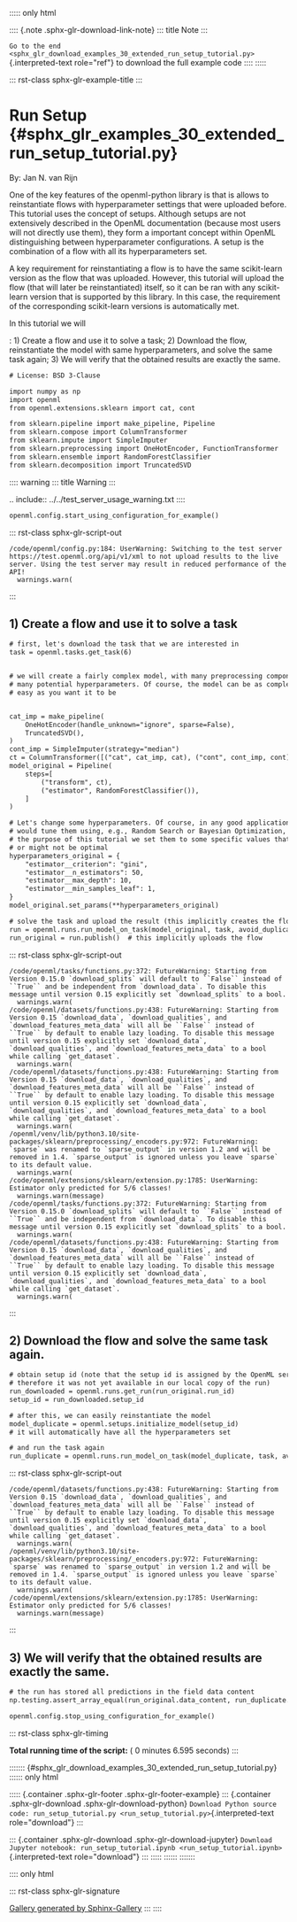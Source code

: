 ::::: only
html

:::: {.note .sphx-glr-download-link-note}
::: title
Note
:::

`Go to the end <sphx_glr_download_examples_30_extended_run_setup_tutorial.py>`{.interpreted-text
role="ref"} to download the full example code
::::
:::::

::: rst-class
sphx-glr-example-title
:::

# Run Setup {#sphx_glr_examples_30_extended_run_setup_tutorial.py}

By: Jan N. van Rijn

One of the key features of the openml-python library is that is allows
to reinstantiate flows with hyperparameter settings that were uploaded
before. This tutorial uses the concept of setups. Although setups are
not extensively described in the OpenML documentation (because most
users will not directly use them), they form a important concept within
OpenML distinguishing between hyperparameter configurations. A setup is
the combination of a flow with all its hyperparameters set.

A key requirement for reinstantiating a flow is to have the same
scikit-learn version as the flow that was uploaded. However, this
tutorial will upload the flow (that will later be reinstantiated)
itself, so it can be ran with any scikit-learn version that is supported
by this library. In this case, the requirement of the corresponding
scikit-learn versions is automatically met.

In this tutorial we will

:   1)  Create a flow and use it to solve a task;
    2)  Download the flow, reinstantiate the model with same
        hyperparameters, and solve the same task again;
    3)  We will verify that the obtained results are exactly the same.

``` default
# License: BSD 3-Clause

import numpy as np
import openml
from openml.extensions.sklearn import cat, cont

from sklearn.pipeline import make_pipeline, Pipeline
from sklearn.compose import ColumnTransformer
from sklearn.impute import SimpleImputer
from sklearn.preprocessing import OneHotEncoder, FunctionTransformer
from sklearn.ensemble import RandomForestClassifier
from sklearn.decomposition import TruncatedSVD
```

:::: warning
::: title
Warning
:::

.. include:: ../../test_server_usage_warning.txt
::::

``` default
openml.config.start_using_configuration_for_example()
```

::: rst-class
sphx-glr-script-out

``` none
/code/openml/config.py:184: UserWarning: Switching to the test server https://test.openml.org/api/v1/xml to not upload results to the live server. Using the test server may result in reduced performance of the API!
  warnings.warn(
```
:::

## 1) Create a flow and use it to solve a task

``` default
# first, let's download the task that we are interested in
task = openml.tasks.get_task(6)


# we will create a fairly complex model, with many preprocessing components and
# many potential hyperparameters. Of course, the model can be as complex and as
# easy as you want it to be


cat_imp = make_pipeline(
    OneHotEncoder(handle_unknown="ignore", sparse=False),
    TruncatedSVD(),
)
cont_imp = SimpleImputer(strategy="median")
ct = ColumnTransformer([("cat", cat_imp, cat), ("cont", cont_imp, cont)])
model_original = Pipeline(
    steps=[
        ("transform", ct),
        ("estimator", RandomForestClassifier()),
    ]
)

# Let's change some hyperparameters. Of course, in any good application we
# would tune them using, e.g., Random Search or Bayesian Optimization, but for
# the purpose of this tutorial we set them to some specific values that might
# or might not be optimal
hyperparameters_original = {
    "estimator__criterion": "gini",
    "estimator__n_estimators": 50,
    "estimator__max_depth": 10,
    "estimator__min_samples_leaf": 1,
}
model_original.set_params(**hyperparameters_original)

# solve the task and upload the result (this implicitly creates the flow)
run = openml.runs.run_model_on_task(model_original, task, avoid_duplicate_runs=False)
run_original = run.publish()  # this implicitly uploads the flow
```

::: rst-class
sphx-glr-script-out

``` none
/code/openml/tasks/functions.py:372: FutureWarning: Starting from Version 0.15.0 `download_splits` will default to ``False`` instead of ``True`` and be independent from `download_data`. To disable this message until version 0.15 explicitly set `download_splits` to a bool.
  warnings.warn(
/code/openml/datasets/functions.py:438: FutureWarning: Starting from Version 0.15 `download_data`, `download_qualities`, and `download_features_meta_data` will all be ``False`` instead of ``True`` by default to enable lazy loading. To disable this message until version 0.15 explicitly set `download_data`, `download_qualities`, and `download_features_meta_data` to a bool while calling `get_dataset`.
  warnings.warn(
/code/openml/datasets/functions.py:438: FutureWarning: Starting from Version 0.15 `download_data`, `download_qualities`, and `download_features_meta_data` will all be ``False`` instead of ``True`` by default to enable lazy loading. To disable this message until version 0.15 explicitly set `download_data`, `download_qualities`, and `download_features_meta_data` to a bool while calling `get_dataset`.
  warnings.warn(
/openml/venv/lib/python3.10/site-packages/sklearn/preprocessing/_encoders.py:972: FutureWarning: `sparse` was renamed to `sparse_output` in version 1.2 and will be removed in 1.4. `sparse_output` is ignored unless you leave `sparse` to its default value.
  warnings.warn(
/code/openml/extensions/sklearn/extension.py:1785: UserWarning: Estimator only predicted for 5/6 classes!
  warnings.warn(message)
/code/openml/tasks/functions.py:372: FutureWarning: Starting from Version 0.15.0 `download_splits` will default to ``False`` instead of ``True`` and be independent from `download_data`. To disable this message until version 0.15 explicitly set `download_splits` to a bool.
  warnings.warn(
/code/openml/datasets/functions.py:438: FutureWarning: Starting from Version 0.15 `download_data`, `download_qualities`, and `download_features_meta_data` will all be ``False`` instead of ``True`` by default to enable lazy loading. To disable this message until version 0.15 explicitly set `download_data`, `download_qualities`, and `download_features_meta_data` to a bool while calling `get_dataset`.
  warnings.warn(
```
:::

## 2) Download the flow and solve the same task again.

``` default
# obtain setup id (note that the setup id is assigned by the OpenML server -
# therefore it was not yet available in our local copy of the run)
run_downloaded = openml.runs.get_run(run_original.run_id)
setup_id = run_downloaded.setup_id

# after this, we can easily reinstantiate the model
model_duplicate = openml.setups.initialize_model(setup_id)
# it will automatically have all the hyperparameters set

# and run the task again
run_duplicate = openml.runs.run_model_on_task(model_duplicate, task, avoid_duplicate_runs=False)
```

::: rst-class
sphx-glr-script-out

``` none
/code/openml/datasets/functions.py:438: FutureWarning: Starting from Version 0.15 `download_data`, `download_qualities`, and `download_features_meta_data` will all be ``False`` instead of ``True`` by default to enable lazy loading. To disable this message until version 0.15 explicitly set `download_data`, `download_qualities`, and `download_features_meta_data` to a bool while calling `get_dataset`.
  warnings.warn(
/openml/venv/lib/python3.10/site-packages/sklearn/preprocessing/_encoders.py:972: FutureWarning: `sparse` was renamed to `sparse_output` in version 1.2 and will be removed in 1.4. `sparse_output` is ignored unless you leave `sparse` to its default value.
  warnings.warn(
/code/openml/extensions/sklearn/extension.py:1785: UserWarning: Estimator only predicted for 5/6 classes!
  warnings.warn(message)
```
:::

## 3) We will verify that the obtained results are exactly the same.

``` default
# the run has stored all predictions in the field data content
np.testing.assert_array_equal(run_original.data_content, run_duplicate.data_content)
```

``` default
openml.config.stop_using_configuration_for_example()
```

::: rst-class
sphx-glr-timing

**Total running time of the script:** ( 0 minutes 6.595 seconds)
:::

::::::: {#sphx_glr_download_examples_30_extended_run_setup_tutorial.py}
:::::: only
html

::::: {.container .sphx-glr-footer .sphx-glr-footer-example}
::: {.container .sphx-glr-download .sphx-glr-download-python}
`Download Python source code: run_setup_tutorial.py <run_setup_tutorial.py>`{.interpreted-text
role="download"}
:::

::: {.container .sphx-glr-download .sphx-glr-download-jupyter}
`Download Jupyter notebook: run_setup_tutorial.ipynb <run_setup_tutorial.ipynb>`{.interpreted-text
role="download"}
:::
:::::
::::::
:::::::

:::: only
html

::: rst-class
sphx-glr-signature

[Gallery generated by Sphinx-Gallery](https://sphinx-gallery.github.io)
:::
::::
